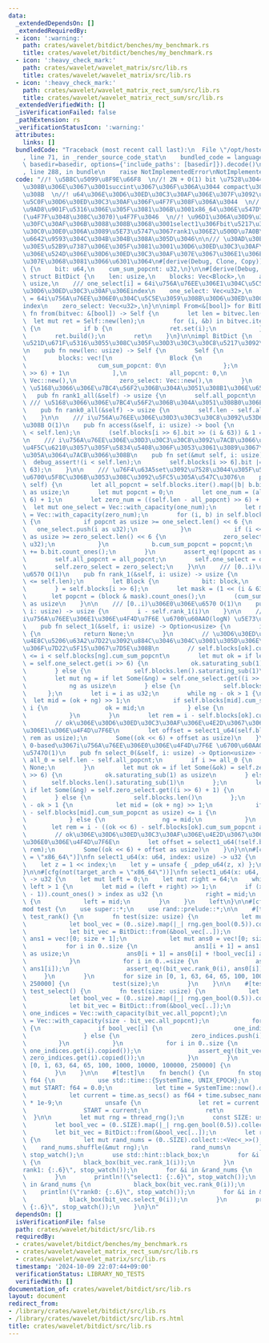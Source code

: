 ```yaml
---
data:
  _extendedDependsOn: []
  _extendedRequiredBy:
  - icon: ':warning:'
    path: crates/wavelet/bitdict/benches/my_benchmark.rs
    title: crates/wavelet/bitdict/benches/my_benchmark.rs
  - icon: ':heavy_check_mark:'
    path: crates/wavelet/wavelet_matrix/src/lib.rs
    title: crates/wavelet/wavelet_matrix/src/lib.rs
  - icon: ':heavy_check_mark:'
    path: crates/wavelet/wavelet_matrix_rect_sum/src/lib.rs
    title: crates/wavelet/wavelet_matrix_rect_sum/src/lib.rs
  _extendedVerifiedWith: []
  _isVerificationFailed: false
  _pathExtension: rs
  _verificationStatusIcon: ':warning:'
  attributes:
    links: []
  bundledCode: "Traceback (most recent call last):\n  File \"/opt/hostedtoolcache/Python/3.10.15/x64/lib/python3.10/site-packages/onlinejudge_verify/documentation/build.py\"\
    , line 71, in _render_source_code_stat\n    bundled_code = language.bundle(stat.path,\
    \ basedir=basedir, options={'include_paths': [basedir]}).decode()\n  File \"/opt/hostedtoolcache/Python/3.10.15/x64/lib/python3.10/site-packages/onlinejudge_verify/languages/rust.py\"\
    , line 288, in bundle\n    raise NotImplementedError\nNotImplementedError\n"
  code: "//! \u5B8C\u5099\u8F9E\u66F8  \n//! 2N + O(1) bit \u7528\u3044\u3066\u3044\
    \u308B\u306E\u3067\u3001succint\u3067\u306F\u306A\u3044 compact\u3067\u306F\u3042\
    \u308B  \n//! u64\u306E\u30D6\u30ED\u30C3\u30AF\u306E\u307F\u3092\u4F7F\u3044\u3001\
    \u5C0F\u30D6\u30ED\u30C3\u30AF\u306F\u4F7F\u308F\u306A\u3044  \n//! select\u306E\
    \u9AD8\u901F\u5316\u306E\u305F\u3081\u306B\u3001x86_64\u306E\u547D\u4EE4\u3092\
    (\u4F7F\u3048\u308C\u3070)\u4F7F\u3046  \n//! \u96D1\u306A\u30D9\u30F3\u30C1\u30DE\
    \u30FC\u30AF\u306B\u3088\u308B\u3068\u3001select1\u306Fbit\u5217\u304C\u30E9\u30F3\
    \u30C0\u30E0\u306A\u3089\u5E73\u5747\u3067rank1\u306E2\u500D\u7A0B\u5EA6\u306E\
    \u6642\u9593\u304C\u304B\u304B\u308A\u305D\u3046\n\n/// \u30AD\u30E3\u30C3\u30B7\
    \u30E5\u52B9\u7387\u306E\u305F\u3081\u3001\u30D6\u30ED\u30C3\u30AF\u3068\u305D\
    \u306E\u524D\u306E\u30D6\u30ED\u30C3\u30AF\u307E\u3067\u306E1\u306E\u6570\u3092\
    \u307E\u3068\u3081\u3066\u6301\u3064\n#[derive(Debug, Clone, Copy)]\nstruct Block\
    \ {\n    bit: u64,\n    cum_sum_popcnt: u32,\n}\n\n#[derive(Debug, Clone)]\npub\
    \ struct BitDict {\n    len: usize,\n    blocks: Vec<Block>,\n    all_popcnt:\
    \ usize,\n    /// one_select[i] = 64i\u756A\u76EE\u306E1\u304C\u5C5E\u3059\u308B\
    \u30D6\u30ED\u30C3\u30AF\u306Eindex\n    one_select: Vec<u32>,\n    /// zero_select[i]\
    \ = 64i\u756A\u76EE\u306E0\u304C\u5C5E\u3059\u308B\u30D6\u30ED\u30C3\u30AF\u306E\
    index\n    zero_select: Vec<u32>,\n}\n\nimpl From<&[bool]> for BitDict {\n   \
    \ fn from(bitvec: &[bool]) -> Self {\n        let len = bitvec.len();\n      \
    \  let mut ret = Self::new(len);\n        for (i, &b) in bitvec.iter().enumerate()\
    \ {\n            if b {\n                ret.set(i);\n            }\n        }\n\
    \        ret.build();\n        ret\n    }\n}\n\nimpl BitDict {\n    /// 0\u3067\
    \u521D\u671F\u5316\u3055\u308C\u305F\u30D3\u30C3\u30C8\u5217\u3092\u4F5C\u6210\
    \n    pub fn new(len: usize) -> Self {\n        Self {\n            len,\n   \
    \         blocks: vec![\n                Block {\n                    bit: 0,\n\
    \                    cum_sum_popcnt: 0\n                };\n                (len\
    \ >> 6) + 1\n            ],\n            all_popcnt: 0,\n            one_select:\
    \ Vec::new(),\n            zero_select: Vec::new(),\n        }\n    }\n\n    ///\
    \ \u5168\u3066\u306E\u7BC4\u56F2\u306B\u304A\u3051\u308B1\u306E\u6570 O(1)\n \
    \   pub fn rank1_all(&self) -> usize {\n        self.all_popcnt\n    }\n\n   \
    \ /// \u5168\u3066\u306E\u7BC4\u56F2\u306B\u304A\u3051\u308B0\u306E\u6570 O(1)\n\
    \    pub fn rank0_all(&self) -> usize {\n        self.len - self.all_popcnt\n\
    \    }\n\n    /// i\u756A\u76EE\u306E\u30D3\u30C3\u30C8\u3092\u53D6\u5F97\u3059\
    \u308B O(1)\n    pub fn access(&self, i: usize) -> bool {\n        debug_assert!(i\
    \ < self.len);\n        (self.blocks[i >> 6].bit >> (i & 63)) & 1 == 1\n    }\n\
    \n    /// i\u756A\u76EE\u306E\u30D3\u30C3\u30C8\u3092\u7ACB\u3066\u308B new()\u3067\
    \u4F5C\u6210\u3057\u305F\u5834\u5408\u306F\u3053\u3061\u3089\u3067\u4E00\u3064\
    \u305A\u3064\u7ACB\u3066\u308B\n    pub fn set(&mut self, i: usize) {\n      \
    \  debug_assert!(i < self.len);\n        self.blocks[i >> 6].bit |= 1 << (i &\
    \ 63);\n    }\n\n    /// \u76F4\u63A5set\u3092\u7528\u3044\u305F\u5834\u5408\u306F\
    \u6700\u5F8C\u306B\u3053\u308C\u3092\u5FC5\u305A\u547C\u3076\n    pub fn build(&mut\
    \ self) {\n        let all_popcnt = self.blocks.iter().map(|b| b.bit.count_ones()).sum::<u32>()\
    \ as usize;\n        let mut popcnt = 0;\n        let one_num = (all_popcnt >>\
    \ 6) + 1;\n        let zero_num = ((self.len - all_popcnt) >> 6) + 1;\n      \
    \  let mut one_select = Vec::with_capacity(one_num);\n        let mut zero_select\
    \ = Vec::with_capacity(zero_num);\n        for (i, b) in self.blocks.iter_mut().enumerate()\
    \ {\n            if popcnt as usize >= one_select.len() << 6 {\n             \
    \   one_select.push(i as u32);\n            }\n            if (i << 6) - popcnt\
    \ as usize >= zero_select.len() << 6 {\n                zero_select.push(i as\
    \ u32);\n            }\n            b.cum_sum_popcnt = popcnt;\n            popcnt\
    \ += b.bit.count_ones();\n        }\n        assert_eq!(popcnt as usize, all_popcnt);\n\
    \        self.all_popcnt = all_popcnt;\n        self.one_select = one_select;\n\
    \        self.zero_select = zero_select;\n    }\n\n    /// [0..i)\u306E1\u306E\
    \u6570 O(1)\n    pub fn rank_1(&self, i: usize) -> usize {\n        debug_assert!(i\
    \ <= self.len);\n        let Block {\n            bit: block,\n            cum_sum_popcnt,\n\
    \        } = self.blocks[i >> 6];\n        let mask = (1 << (i & 63)) - 1;\n \
    \       let popcnt = (block & mask).count_ones();\n        (cum_sum_popcnt + popcnt)\
    \ as usize\n    }\n\n    /// [0..i)\u306E0\u306E\u6570 O(1)\n    pub fn rank_0(&self,\
    \ i: usize) -> usize {\n        i - self.rank_1(i)\n    }\n\n    /// 0-based\u3067\
    i\u756A\u76EE\u306E1\u306E\u4F4D\u7F6E \u6700\u60AAO(logN) \u5E73\u5747O(1)\n\
    \    pub fn select_1(&self, i: usize) -> Option<usize> {\n        if i >= self.all_popcnt\
    \ {\n            return None;\n        }\n        // \u30D6\u30ED\u30C3\u30AF\u3067\
    \u4E8C\u5206\u63A2\u7D22\u3092\u884C\u3046\u304C\u3001\u305D\u306E\u7BC4\u56F2\
    \u306F\u7D22\u5F15\u3067\u7D5E\u308B\n        // self.blocks[ok].cum_sum_popcnt\
    \ <= i < self.blocks[ng].cum_sum_popcnt\n        let mut ok = if let Some(&ok)\
    \ = self.one_select.get(i >> 6) {\n            ok.saturating_sub(1) as usize\n\
    \        } else {\n            self.blocks.len().saturating_sub(1)\n        };\n\
    \        let mut ng = if let Some(&ng) = self.one_select.get((i >> 6) + 1) {\n\
    \            ng as usize\n        } else {\n            self.blocks.len()\n  \
    \      };\n        let i = i as u32;\n        while ng - ok > 1 {\n          \
    \  let mid = (ok + ng) >> 1;\n            if self.blocks[mid].cum_sum_popcnt <=\
    \ i {\n                ok = mid;\n            } else {\n                ng = mid;\n\
    \            }\n        }\n        let rem = i - self.blocks[ok].cum_sum_popcnt;\n\
    \        // ok\u306E\u30D6\u30ED\u30C3\u30AF\u306E\u4E2D\u3067\u306Erem\u756A\u76EE\
    \u306E1\u306E\u4F4D\u7F6E\n        let offset = select1_u64(self.blocks[ok].bit,\
    \ rem as usize);\n        Some((ok << 6) + offset as usize)\n    }\n\n    ///\
    \ 0-based\u3067i\u756A\u76EE\u306E0\u306E\u4F4D\u7F6E \u6700\u60AAO(logN) \u5E73\
    \u5747O(1)\n    pub fn select_0(&self, i: usize) -> Option<usize> {\n        let\
    \ all_0 = self.len - self.all_popcnt;\n        if i >= all_0 {\n            return\
    \ None;\n        }\n        let mut ok = if let Some(&ok) = self.zero_select.get(i\
    \ >> 6) {\n            ok.saturating_sub(1) as usize\n        } else {\n     \
    \       self.blocks.len().saturating_sub(1)\n        };\n        let mut ng =\
    \ if let Some(&ng) = self.zero_select.get((i >> 6) + 1) {\n            ng as usize\n\
    \        } else {\n            self.blocks.len()\n        };\n        while ng\
    \ - ok > 1 {\n            let mid = (ok + ng) >> 1;\n            if ((mid << 6)\
    \ - self.blocks[mid].cum_sum_popcnt as usize) <= i {\n                ok = mid;\n\
    \            } else {\n                ng = mid;\n            }\n        }\n \
    \       let rem = i - ((ok << 6) - self.blocks[ok].cum_sum_popcnt as usize);\n\
    \        // ok\u306E\u30D6\u30ED\u30C3\u30AF\u306E\u4E2D\u3067\u306Erem\u756A\u76EE\
    \u306E0\u306E\u4F4D\u7F6E\n        let offset = select1_u64(!self.blocks[ok].bit,\
    \ rem);\n        Some((ok << 6) + offset as usize)\n    }\n}\n\n#[cfg(target_arch\
    \ = \"x86_64\")]\nfn select1_u64(x: u64, index: usize) -> u32 {\n    use std::arch::x86_64::_pdep_u64;\n\
    \    let z = 1 << index;\n    let y = unsafe { _pdep_u64(z, x) };\n    y.trailing_zeros()\n\
    }\n\n#[cfg(not(target_arch = \"x86_64\"))]\nfn select1_u64(x: u64, index: usize)\
    \ -> u32 {\n    let mut left = 0;\n    let mut right = 64;\n    while right -\
    \ left > 1 {\n        let mid = (left + right) >> 1;\n        if (x & ((1 << mid)\
    \ - 1)).count_ones() > index as u32 {\n            right = mid;\n        } else\
    \ {\n            left = mid;\n        }\n    }\n    left\n}\n\n#[cfg(test)]\n\
    mod test {\n    use super::*;\n    use rand::prelude::*;\n\n    #[test]\n    fn\
    \ test_rank() {\n        fn test(size: usize) {\n            let mut rng = thread_rng();\n\
    \            let bool_vec = (0..size).map(|_| rng.gen_bool(0.5)).collect::<Vec<_>>();\n\
    \            let bit_vec = BitDict::from(&bool_vec[..]);\n            let mut\
    \ ans1 = vec![0; size + 1];\n            let mut ans0 = vec![0; size + 1];\n \
    \           for i in 0..size {\n                ans1[i + 1] = ans1[i] + bool_vec[i]\
    \ as usize;\n                ans0[i + 1] = ans0[i] + !bool_vec[i] as usize;\n\
    \            }\n            for i in 0..=size {\n                assert_eq!(bit_vec.rank_1(i),\
    \ ans1[i]);\n                assert_eq!(bit_vec.rank_0(i), ans0[i]);\n       \
    \     }\n        }\n        for size in [0, 1, 63, 64, 65, 100, 1000, 10000, 100000,\
    \ 250000] {\n            test(size);\n        }\n    }\n\n    #[test]\n    fn\
    \ test_select() {\n        fn test(size: usize) {\n            let mut rng = thread_rng();\n\
    \            let bool_vec = (0..size).map(|_| rng.gen_bool(0.5)).collect::<Vec<_>>();\n\
    \            let bit_vec = BitDict::from(&bool_vec[..]);\n            let mut\
    \ one_indices = Vec::with_capacity(bit_vec.all_popcnt);\n            let mut zero_indices\
    \ = Vec::with_capacity(size - bit_vec.all_popcnt);\n            for i in 0..size\
    \ {\n                if bool_vec[i] {\n                    one_indices.push(i);\n\
    \                } else {\n                    zero_indices.push(i);\n       \
    \         }\n            }\n            for i in 0..size {\n                assert_eq!(bit_vec.select_1(i),\
    \ one_indices.get(i).copied());\n                assert_eq!(bit_vec.select_0(i),\
    \ zero_indices.get(i).copied());\n            }\n        }\n        for size in\
    \ [0, 1, 63, 64, 65, 100, 1000, 10000, 100000, 250000] {\n            test(size);\n\
    \        }\n    }\n\n    #[test]\n    fn bench() {\n        fn stop_watch() ->\
    \ f64 {\n            use std::time::{SystemTime, UNIX_EPOCH};\n            static\
    \ mut START: f64 = 0.0;\n            let time = SystemTime::now().duration_since(UNIX_EPOCH).unwrap();\n\
    \            let current = time.as_secs() as f64 + time.subsec_nanos() as f64\
    \ * 1e-9;\n            unsafe {\n                let ret = current - START;\n\
    \                START = current;\n                ret\n            }\n      \
    \  }\n\n        let mut rng = thread_rng();\n        const SIZE: usize = 250000;\n\
    \        let bool_vec = (0..SIZE).map(|_| rng.gen_bool(0.5)).collect::<Vec<_>>();\n\
    \        let bit_vec = BitDict::from(&bool_vec[..]);\n        let rand_nums =\
    \ {\n            let mut rand_nums = (0..SIZE).collect::<Vec<_>>();\n        \
    \    rand_nums.shuffle(&mut rng);\n            rand_nums\n        };\n       \
    \ stop_watch();\n        use std::hint::black_box;\n        for &i in &rand_nums\
    \ {\n            black_box(bit_vec.rank_1(i));\n        }\n        println!(\"\
    rank1: {:.6}\", stop_watch());\n        for &i in &rand_nums {\n            black_box(bit_vec.select_1(i));\n\
    \        }\n        println!(\"select1: {:.6}\", stop_watch());\n        for &i\
    \ in &rand_nums {\n            black_box(bit_vec.rank_0(i));\n        }\n    \
    \    println!(\"rank0: {:.6}\", stop_watch());\n        for &i in &rand_nums {\n\
    \            black_box(bit_vec.select_0(i));\n        }\n        println!(\"select0:\
    \ {:.6}\", stop_watch());\n    }\n}\n"
  dependsOn: []
  isVerificationFile: false
  path: crates/wavelet/bitdict/src/lib.rs
  requiredBy:
  - crates/wavelet/bitdict/benches/my_benchmark.rs
  - crates/wavelet/wavelet_matrix_rect_sum/src/lib.rs
  - crates/wavelet/wavelet_matrix/src/lib.rs
  timestamp: '2024-10-09 22:07:44+09:00'
  verificationStatus: LIBRARY_NO_TESTS
  verifiedWith: []
documentation_of: crates/wavelet/bitdict/src/lib.rs
layout: document
redirect_from:
- /library/crates/wavelet/bitdict/src/lib.rs
- /library/crates/wavelet/bitdict/src/lib.rs.html
title: crates/wavelet/bitdict/src/lib.rs
---
```

